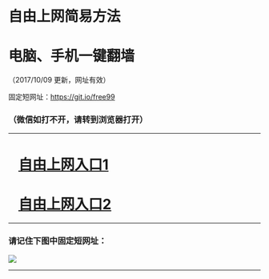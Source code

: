 ﻿# 自由上网简易方法

# 电脑、手机一键翻墙

（2017/10/09 更新，网址有效）

固定短网址：https://git.io/free99

### （微信如打不开，请转到浏览器打开）


***





# &nbsp;&nbsp; <a href="http://ft387124330.fwq-tz-1001.info/fwqtz01.html?t=100900112828 " target="_blank">自由上网入口1</a>
# &nbsp;&nbsp; <a href="http://ft312827362.fwq-tz-1002.info/fwqtz02.html?t=10090014308 " target="_blank">自由上网入口2</a>
***

### 请记住下图中固定短网址：

<img src="https://s3-us-west-2.amazonaws.com/fwq-1001/yjfq-20170905okok.png" /> 


***

